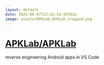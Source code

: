 ```yaml
---
layout: default
date: 2025-08-07T23:32:54.937816
image: assets/APKLab_APKLab_cropped.png
---
```


# [APKLab/APKLab](https://github.com/APKLab/APKLab)

reverse engineering Android apps in VS Code

